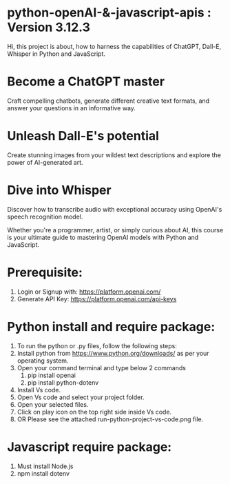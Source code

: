 # python-openAI-&-javascript-apis : Version 3.12.3
Hi, this project is about, how to harness the capabilities of ChatGPT, Dall-E, Whisper in Python and JavaScript.

# Become a ChatGPT master
Craft compelling chatbots, generate different creative text formats, and answer your questions in an informative way.

# Unleash Dall-E's potential
Create stunning images from your wildest text descriptions and explore the power of AI-generated art.

# Dive into Whisper
Discover how to transcribe audio with exceptional accuracy using OpenAI's speech recognition model.

Whether you're a programmer, artist, or simply curious about AI, this course is your ultimate guide to mastering OpenAI models with Python and JavaScript.

# Prerequisite:
1. Login or Signup with: https://platform.openai.com/
2. Generate API Key: https://platform.openai.com/api-keys

# Python install and require package:
1. To run the python or .py files, follow the following steps:
2. Install python from https://www.python.org/downloads/ as per your operating system.
3. Open your command terminal and type below 2 commands
	1. pip install openai
	2. pip install python-dotenv
4. Install Vs code.
5. Open Vs code and select your project folder.
6. Open your selected files.
7. Click on play icon on the top right side inside Vs code.
8. OR Please see the attached run-python-project-vs-code.png file.

# Javascript require package:
1. Must install Node.js
2. npm install dotenv
